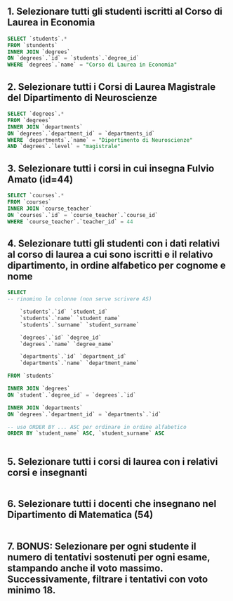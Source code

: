 ## 1. Selezionare tutti gli studenti iscritti al Corso di Laurea in Economia
```sql
SELECT `students`.*
FROM `stundents`
INNER JOIN `degrees`
ON `degrees`.`id` = `students`.`degree_id`
WHERE `degrees`.`name` = "Corso di Laurea in Economia"
``` 

## 2. Selezionare tutti i Corsi di Laurea Magistrale del Dipartimento di Neuroscienze
```sql
SELECT `degrees`.*
FROM `degrees`
INNER JOIN `departments`
ON `degrees`.`department_id` = `departments_id`
WHERE `departments`.`name` = "Dipertimento di Neuroscienze"
AND `degrees`.`level` = "magistrale"
``` 

## 3. Selezionare tutti i corsi in cui insegna Fulvio Amato (id=44)
```sql
SELECT `courses`.*
FROM `courses`
INNER JOIN `course_teacher`
ON `courses`.`id` = `course_teacher`.`course_id`
WHERE `course_teacher`.`teacher_id` = 44
``` 

## 4. Selezionare tutti gli studenti con i dati relativi al corso di laurea a cui sono iscritti e il relativo dipartimento, in ordine alfabetico per cognome e nome
```sql
SELECT 
-- rinomino le colonne (non serve scrivere AS)

    `students`.`id` `student_id`
    `students`.`name` `student_name`
    `students`.`surname` `student_surname`

    `degrees`.`id` `degree_id`
    `degrees`.`name` `degree_name`

    `departments`.`id` `department_id`
    `departments`.`name` `department_name`

FROM `students`

INNER JOIN `degrees`
ON `student`.`degree_id` = `degrees`.`id`

INNER JOIN `departments`
ON `degrees`.`department_id` = `departments`.`id`

-- uso ORDER BY ... ASC per ordinare in ordine alfabetico
ORDER BY `student_name` ASC, `student_surname` ASC



``` 

## 5. Selezionare tutti i corsi di laurea con i relativi corsi e insegnanti
```sql

``` 

## 6. Selezionare tutti i docenti che insegnano nel Dipartimento di Matematica (54)
```sql

``` 

## 7. BONUS: Selezionare per ogni studente il numero di tentativi sostenuti per ogni esame, stampando anche il voto massimo. Successivamente, filtrare i tentativi con voto minimo 18.
```sql

``` 